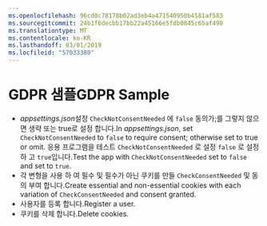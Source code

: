 ```yaml
---
ms.openlocfilehash: 96cd8c78178b02ad3eb4a471540950b4581af583
ms.sourcegitcommit: 24b1f6decbb17bb22a45166e5fdb0845c65af498
ms.translationtype: MT
ms.contentlocale: ko-KR
ms.lasthandoff: 03/01/2019
ms.locfileid: "57033380"
---
```

# <a name="gdpr-sample"></a><span data-ttu-id="59588-101">GDPR 샘플</span><span class="sxs-lookup"><span data-stu-id="59588-101">GDPR Sample</span></span>

* <span data-ttu-id="59588-102">*appsettings.json*설정 `CheckNotConsentNeeded` 에 `false` 동의가;를 그렇지 않으면 생략 또는 true로 설정 합니다.</span><span class="sxs-lookup"><span data-stu-id="59588-102">In *appsettings.json*, set `CheckNotConsentNeeded` to `false` to require consent; otherwise set to true or omit.</span></span> <span data-ttu-id="59588-103">응용 프로그램을 테스트 `CheckNotConsentNeeded` 로 설정 `false` 로 설정 하 고 `true`입니다.</span><span class="sxs-lookup"><span data-stu-id="59588-103">Test the app with `CheckNotConsentNeeded` set to `false` and set to `true`.</span></span>
* <span data-ttu-id="59588-104">각 변형을 사용 하 여 필수 및 필수가 아닌 쿠키를 만들 `CheckConsentNeeded` 및 동의 부여 합니다.</span><span class="sxs-lookup"><span data-stu-id="59588-104">Create essential and non-essential cookies with each variation of `CheckConsentNeeded` and consent granted.</span></span>
* <span data-ttu-id="59588-105">사용자를 등록 합니다.</span><span class="sxs-lookup"><span data-stu-id="59588-105">Register a user.</span></span>
* <span data-ttu-id="59588-106">쿠키를 삭제 합니다.</span><span class="sxs-lookup"><span data-stu-id="59588-106">Delete cookies.</span></span>
